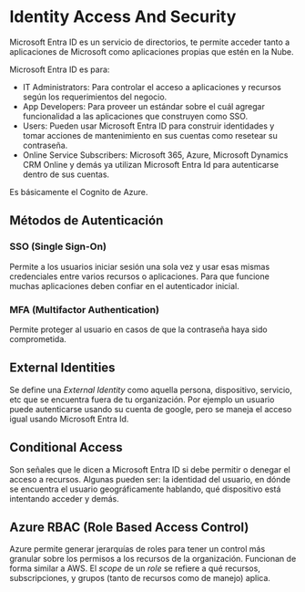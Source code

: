 # Identity Access And Security

Microsoft Entra ID es un servicio de directorios, te permite acceder tanto a
aplicaciones de Microsoft como aplicaciones propias que estén en la Nube.

Microsoft Entra ID es para:

- IT Administrators: Para controlar el acceso a aplicaciones y recursos según
  los requerimientos del negocio.
- App Developers: Para proveer un estándar sobre el cuál agregar funcionalidad a
  las aplicaciones que construyen como SSO.
- Users: Pueden usar Microsoft Entra ID para construir identidades y tomar
  acciones de mantenimiento en sus cuentas como resetear su contraseña.
- Online Service Subscribers: Microsoft 365, Azure, Microsoft Dynamics CRM
  Online y demás ya utilizan Microsoft Entra Id para autenticarse dentro de sus
  cuentas.

Es básicamente el Cognito de Azure.

## Métodos de Autenticación

### SSO (Single Sign-On)

Permite a los usuarios iniciar sesión una sola vez y usar esas mismas
credenciales entre varios recursos o aplicaciones. Para que funcione muchas
aplicaciones deben confiar en el autenticador inicial.

### MFA (Multifactor Authentication)

Permite proteger al usuario en casos de que la contraseña haya sido
comprometida.

## External Identities

Se define una _External Identity_ como aquella persona, dispositivo, servicio,
etc que se encuentra fuera de tu organización. Por ejemplo un usuario puede
autenticarse usando su cuenta de google, pero se maneja el acceso igual usando
Microsoft Entra Id.

## Conditional Access

Son señales que le dicen a Microsoft Entra ID si debe permitir o denegar el
acceso a recursos. Algunas pueden ser: la identidad del usuario, en dónde se
encuentra el usuario geográficamente hablando, qué dispositivo está intentando
acceder y demás.

## Azure RBAC (Role Based Access Control)

Azure permite generar jerarquías de roles para tener un control más granular
sobre los permisos a los recursos de la organización. Funcionan de forma similar
a AWS. El _scope_ de un _role_ se refiere a qué recursos, subscripciones, y
grupos (tanto de recursos como de manejo) aplica.

